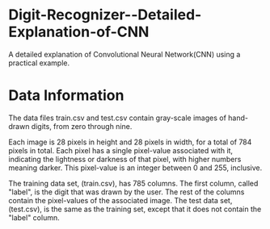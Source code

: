 # Digit-Recognizer--Detailed-Explanation-of-CNN
A detailed explanation of Convolutional Neural Network(CNN) using a practical example.

# Data Information
The data files train.csv and test.csv contain gray-scale images of hand-drawn digits, from zero through nine.

Each image is 28 pixels in height and 28 pixels in width, for a total of 784 pixels in total. Each pixel has a single pixel-value associated with it, indicating the lightness or darkness of that pixel, with higher numbers meaning darker. This pixel-value is an integer between 0 and 255, inclusive.

The training data set, (train.csv), has 785 columns. The first column, called "label", is the digit that was drawn by the user. The rest of the columns contain the pixel-values of the associated image.
The test data set, (test.csv), is the same as the training set, except that it does not contain the "label" column.
